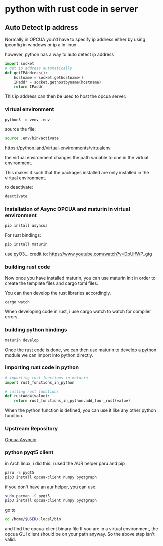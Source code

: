 # python with rust code in server

## Auto Detect Ip address

Normally in OPCUA you'd have to specify ip address either by using
ipconfig in windows or ip a in linux

however, python has a way to auto detect ip address

```python
import socket
# get ip address automatically
def getIPAddress():
    hostname = socket.gethostname()
    IPaddr = socket.gethostbyname(hostname)
    return IPaddr
```

This ip address can then be used to host the opcua server.

### virtual environment

```zsh
python3 -m venv .env
```

source the file:

```zsh
source .env/bin/activate
```
https://python.land/virtual-environments/virtualenv

the virtual environment changes the path variable to one in the virtual environment.

This makes it such that the packages installed are only installed in
the virtual environment.

to deactivate:
```zsh
deactivate
```

### Installation of Async OPCUA and maturin in virtual environment
```zsh
pip install asyncua
```

For rust bindings:

```zsh
pip install maturin
```

use pyO3...
credit to:
https://www.youtube.com/watch?v=DpUlfWP_gtg


### building rust code

Now once you have installed maturin, you can use maturin init
in order to create the template files and cargo toml files.

You can then develop the rust libraries accordingly.

```zsh
cargo watch
```

When developing code in rust, i use cargo watch to watch for compiler errors.

### building python bindings

```zsh
maturin develop
```

Once the rust code is done, we can then use maturin to develop a python module
we can import into python directly.

### importing rust code in python

```python
# importing rust functions in maturin
import rust_functions_in_python

# calling rust functions
def rustAdd4(value):
    return rust_functions_in_python.add_four_rust(value)

```

When the python function is defined, you can use it like any other
python function. 

### Upstream Repository

[Opcua Asyncio](https://github.com/FreeOpcUa/opcua-asyncio)


### python pyqt5 client

in Arch linux, i did this:
i used the AUR helper paru and pip
```zsh
paru -S pyqt5
pip3 install opcua-client numpy pyqtgraph
```

if you don't have an aur helper, you can use:

```zsh
sudo pacman -S pyqt5
pip3 install opcua-client numpy pyqtgraph
```

go to 
```zsh
cd /home/$USER/.local/bin
```
and find the opcua-client binary file
If you are in a virtual environment, the opcua GUI client should be on your path
anyway. So the above step isn't valid.

